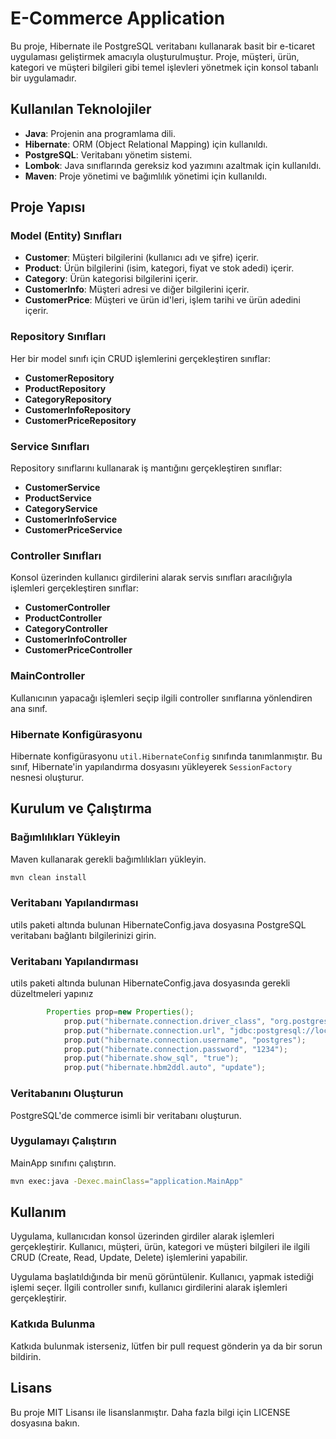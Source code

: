 # E-Commerce Application

Bu proje, Hibernate ile PostgreSQL veritabanı kullanarak basit bir e-ticaret uygulaması geliştirmek amacıyla oluşturulmuştur. Proje, müşteri, ürün, kategori ve müşteri bilgileri gibi temel işlevleri yönetmek için konsol tabanlı bir uygulamadır.

## Kullanılan Teknolojiler
- **Java**: Projenin ana programlama dili.
- **Hibernate**: ORM (Object Relational Mapping) için kullanıldı.
- **PostgreSQL**: Veritabanı yönetim sistemi.
- **Lombok**: Java sınıflarında gereksiz kod yazımını azaltmak için kullanıldı.
- **Maven**: Proje yönetimi ve bağımlılık yönetimi için kullanıldı.

## Proje Yapısı

### Model (Entity) Sınıfları
- **Customer**: Müşteri bilgilerini (kullanıcı adı ve şifre) içerir.
- **Product**: Ürün bilgilerini (isim, kategori, fiyat ve stok adedi) içerir.
- **Category**: Ürün kategorisi bilgilerini içerir.
- **CustomerInfo**: Müşteri adresi ve diğer bilgilerini içerir.
- **CustomerPrice**: Müşteri ve ürün id'leri, işlem tarihi ve ürün adedini içerir.

### Repository Sınıfları
Her bir model sınıfı için CRUD işlemlerini gerçekleştiren sınıflar:
- **CustomerRepository**
- **ProductRepository**
- **CategoryRepository**
- **CustomerInfoRepository**
- **CustomerPriceRepository**

### Service Sınıfları
Repository sınıflarını kullanarak iş mantığını gerçekleştiren sınıflar:
- **CustomerService**
- **ProductService**
- **CategoryService**
- **CustomerInfoService**
- **CustomerPriceService**

### Controller Sınıfları
Konsol üzerinden kullanıcı girdilerini alarak servis sınıfları aracılığıyla işlemleri gerçekleştiren sınıflar:
- **CustomerController**
- **ProductController**
- **CategoryController**
- **CustomerInfoController**
- **CustomerPriceController**

### MainController
Kullanıcının yapacağı işlemleri seçip ilgili controller sınıflarına yönlendiren ana sınıf.

### Hibernate Konfigürasyonu
Hibernate konfigürasyonu `util.HibernateConfig` sınıfında tanımlanmıştır. Bu sınıf, Hibernate'in yapılandırma dosyasını yükleyerek `SessionFactory` nesnesi oluşturur.

## Kurulum ve Çalıştırma

### Bağımlılıkları Yükleyin
Maven kullanarak gerekli bağımlılıkları yükleyin.
```sh
mvn clean install
```
### Veritabanı Yapılandırması
utils paketi altında bulunan HibernateConfig.java dosyasına PostgreSQL veritabanı bağlantı bilgilerinizi girin.
### Veritabanı Yapılandırması
utils paketi altında bulunan HibernateConfig.java dosyasında gerekli düzeltmeleri yapınız

```java
        Properties prop=new Properties();
    		prop.put("hibernate.connection.driver_class", "org.postgresql.Driver");
    		prop.put("hibernate.connection.url", "jdbc:postgresql://localhost:5432/commerce");
    		prop.put("hibernate.connection.username", "postgres");
    		prop.put("hibernate.connection.password", "1234");
    		prop.put("hibernate.show_sql", "true");		
    		prop.put("hibernate.hbm2ddl.auto", "update");  		
```
### Veritabanını Oluşturun
PostgreSQL'de commerce isimli bir veritabanı oluşturun.

### Uygulamayı Çalıştırın
MainApp sınıfını çalıştırın.
```sh
mvn exec:java -Dexec.mainClass="application.MainApp"
```
## Kullanım
Uygulama, kullanıcıdan konsol üzerinden girdiler alarak işlemleri gerçekleştirir. Kullanıcı, müşteri, ürün, kategori ve müşteri bilgileri ile ilgili CRUD (Create, Read, Update, Delete) işlemlerini yapabilir.

Uygulama başlatıldığında bir menü görüntülenir.
Kullanıcı, yapmak istediği işlemi seçer.
İlgili controller sınıfı, kullanıcı girdilerini alarak işlemleri gerçekleştirir.
### Katkıda Bulunma
Katkıda bulunmak isterseniz, lütfen bir pull request gönderin ya da bir sorun bildirin.

## Lisans
Bu proje MIT Lisansı ile lisanslanmıştır. Daha fazla bilgi için LICENSE dosyasına bakın.
